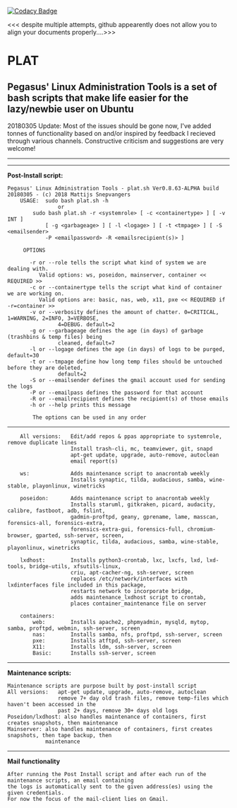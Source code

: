 [![Codacy Badge](https://api.codacy.com/project/badge/Grade/8c5640df6d7c480d8532efd5063c93e8)](https://www.codacy.com/app/pegasus.ict/plat?utm_source=github.com&amp;utm_medium=referral&amp;utm_content=pegasusict/plat&amp;utm_campaign=Badge_Grade)

<<< despite multiple attempts, github appearently does not allow you to align your documents properly....>>>

# PLAT
Pegasus' Linux Administration Tools is a set of bash scripts that make life easier for the lazy/newbie user
on Ubuntu
---
20180305 Update:
Most of the issues should be gone now, I've added tonnes of functionality based on and/or inspired by 
feedback I recieved through various channels.
Constructive criticism and suggestions are very welcome!

---
---

**Post-Install script:**

	Pegasus' Linux Administration Tools - plat.sh Ver0.8.63-ALPHA build 20180305 - (c) 2018 Mattijs Snepvangers
		USAGE:	sudo bash plat.sh -h
					or
			sudo bash plat.sh -r <systemrole> [ -c <containertype> ] [ -v INT ]
				[ -g <garbageage> ] [ -l <logage> ] [ -t <tmpage> ] [ -S <emailsender>
				-P <emailpassword> -R <emailsrecipient(s)> ]

		 OPTIONS

		   -r or --role tells the script what kind of system we are dealing with.
			  Valid options: ws, poseidon, mainserver, container << REQUIRED >>
		   -c or --containertype tells the script what kind of container we are working on.
			  Valid options are: basic, nas, web, x11, pxe << REQUIRED if -r=container >>
		   -v or --verbosity defines the amount of chatter. 0=CRITICAL, 1=WARNING, 2=INFO, 3=VERBOSE,
		   			4=DEBUG. default=2
		   -g or --garbageage defines the age (in days) of garbage (trashbins & temp files) being 
		   			cleaned, default=7
		   -l or --logage defines the age (in days) of logs to be purged, default=30
		   -t or --tmpage define how long temp files should be untouched before they are deleted,
		   			default=2
		   -S or --emailsender defines the gmail account used for sending the logs 
		   -P or --emailpass defines the password for that account
		   -R or --emailrecipient defines the recipient(s) of those emails
		   -h or --help prints this message

		  	The options can be used in any order

---

		All versions:	Edit/add repos & ppas appropriate to systemrole, remove duplicate lines
						Install trash-cli, mc, teamviewer, git, snapd
						apt-get update, upgrade, auto-remove, autoclean
						email report(s)

        ws: 			Adds maintenance script to anacrontab weekly
						Installs synaptic, tilda, audacious, samba, wine-stable, playonlinux, winetricks

		poseidon:		Adds maintenance script to anacrontab weekly
						Installs staruml, gitkraken, picard, audacity, calibre, fastboot, adb, fslint,
						gadmin-proftpd, geany, gprename, lame, masscan, forensics-all, forensics-extra,
						forensics-extra-gui, forensics-full, chromium-browser, gparted, ssh-server, screen,
						synaptic, tilda, audacious, samba, wine-stable, playonlinux, winetricks

		lxdhost:		Installs python3-crontab, lxc, lxcfs, lxd, lxd-tools, bridge-utils, xfsutils-linux,
						criu, apt-cacher-ng, ssh-server, screen
						replaces /etc/network/interfaces with lxdinterfaces file included in this package,
						restarts network to incorporate bridge,
						adds maintenance_lxdhost script to crontab,
						places container_maintenance file on server

		containers:
			web:		Installs apache2, phpmyadmin, mysqld, mytop, samba, proftpd, webmin, ssh-server, screen
			nas:		Installs samba, nfs, proftpd, ssh-server, screen
			pxe:		Installs atftpd, ssh-server, screen
			X11:		Installs ldm, ssh-server, screen
			Basic:		Installs ssh-server, screen

---
**Maintenance scripts:**

	Maintenance scripts are purpose built by post-install script
	All versions:	apt-get update, upgrade, auto-remove, autoclean
					remove 7+ day old trash files, remove temp-files which haven't been accessed in the
					past 2+ days, remove 30+ days old logs
	Poseidon/lxdhost: also handles maintenance of containers, first creates snapshots, then maintenance
	Mainserver: also handles maintenance of containers, first creates snapshots, then tape backup, then
				maintenance

---
**Mail functionality**

	After running the Post Install script and after each run of the maintenance scripts, an email containing
	the logs is automatically sent to the given address(es) using the given credentials.
	For now the focus of the mail-client lies on Gmail.
